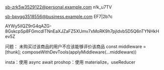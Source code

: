 sb-zrk5w3529122@personal.example.com
n!k_u7TV

sb-bpvgg3518556@business.example.com
EF7|2b?c

AYWy5iIQZ9rG4qAZG-8GskcpSp8FGmcdITNnEaXJZaFZ5XUmv7xMoRK9h7pjIdvb5D5Q6nTYNHkHev5Z

问题：
未购买过该商品的用户不应该能够评价该商品
const middleware = [thunk];
composeWithDevTools(applyMiddleware(...middleware))

insta：使用 async await
proshop：使用 materialize，useReducer
